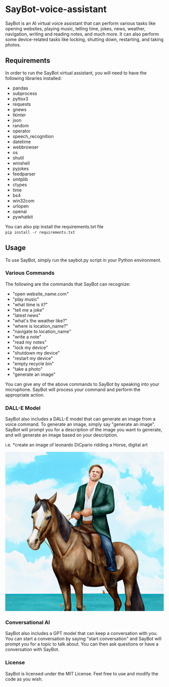 # SayBot-voice-assistant

SayBot is an AI virtual voice assistant that can perform various tasks like opening websites, playing music, telling time, jokes, news, weather, navigation, writing and reading notes, and much more. It can also perform some device-related tasks like locking, shutting down, restarting, and taking photos.

## Requirements
In order to run the SayBot virtual assistant, you will need to have the following libraries installed:


<ul>
<li>pandas</li>
<li>subprocess</li>
<li>pyttsx3</li>
<li>requests</li>
<li>gnews</li>
<li>tkinter</li>
<li>json</li>
<li>random</li>
<li>operator</li>
<li>speech_recognition</li>
<li>datetime</li>
<li>webbrowser</li>
<li>os</li>
<li>shutil</li>
<li>winshell</li>
<li>pyjokes</li>
<li>feedparser</li>
<li>smtplib</li>
<li>ctypes</li>
<li>time</li>
<li>bs4</li>
<li>win32com</li>
<li>urlopen</li>
<li>openai</li>
<li>pywhatkit</li>
</ul>

You can also pip install the requirements.txt file <br>
`pip install -r requirements.txt`

## Usage
To use SayBot, simply run the saybot.py script in your Python environment.

### Various Commands
The following are the commands that SayBot can recognize:

<ul>
<li>"open website_name.com"</li>
<li>"play music"</li>
<li>"what time is it?"</li>
<li>"tell me a joke"</li>
<li>"latest news"</li>
<li>"what's the weather like?"</li>
<li>"where is location_name?"</li>
<li>"navigate to location_name"</li>
<li>"write a note"</li>
<li>"read my notes"</li>
<li>"lock my device"</li>
<li>"shutdown my device"</li>
<li>"restart my device"</li>
<li>"empty recycle bin"</li>
<li>"take a photo"</li>
<li>"generate an image"</li>
</ul>
You can give any of the above commands to SayBot by speaking into your microphone. SayBot will process your command and perform the appropriate action.

### DALL-E Model
SayBot also includes a DALL-E model that can generate an image from a voice command. To generate an image, simply say "generate an image". SayBot will prompt you for a description of the image you want to generate, and will generate an image based on your description.

i.e.
*create an image of leonardo DiCpario ridding a Horse, digital art

![Alt Text](https://github.com/Alexkazos/SayBot-voice-assistant/blob/main/sayBot_GenerativeImage_94758.png)




### Conversational AI
SayBot also includes a GPT model that can keep a conversation with you. You can start a conversation by saying "start conversation" and SayBot will prompt you for a topic to talk about. You can then ask questions or have a conversation with SayBot.

### License
SayBot is licensed under the MIT License. Feel free to use and modify the code as you wish.
